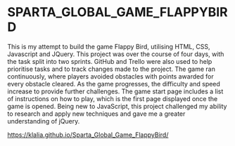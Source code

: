 # SPARTA_GLOBAL_GAME_FLAPPYBIRD

This is my attempt to build the game Flappy Bird, utilising HTML, CSS, Javascript and JQuery. This project was over the course of four days, with the task split into two sprints. GitHub and Trello were also used to help prioritise tasks and to track changes made to the project. The game ran continuously, where players avoided obstacles with points awarded for every obstacle cleared. As the game progresses, the difficulty and speed increase to provide further challenges. The game start page includes a list of instructions on how to play, which is the first page displayed once the game is opened. Being new to JavaScript, this project challenged my ability to research and apply new techniques and gave me a greater understanding of jQuery.

https://klalia.github.io/Sparta_Global_Game_FlappyBird/

